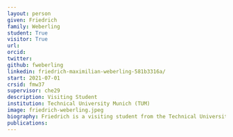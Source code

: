 ```yaml
---
layout: person
given: Friedrich
family: Weberling
student: True
visitor: True
url: 
orcid:
twitter: 
github: fweberling
linkedin: friedrich-maximilian-weberling-581b3316a/
start: 2021-07-01
crsid: fmw37
supervisor: che29
description: Visiting Student
institution: Technical University Munich (TUM)
image: friedrich-weberling.jpeg
biography: Friedrich is a visiting student from the Technical University Munich for writing his M.Sc. thesis supervised by Carl Henrik Ek and Markus Kaiser. Friedrich is interested in probabilistic machine learning focussing on interpreting deep generative inference schemes such as Variational Autoencoders using Bayesian non-parametric models. He is also interested in computational biology.  
publications:
---
```

